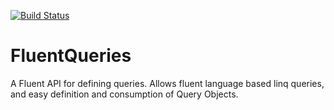 [![Build Status](https://ninthlight.visualstudio.com/FluentQueries/_apis/build/status/codepb.FluentQueries?branchName=master)](https://ninthlight.visualstudio.com/FluentQueries/_build/latest?definitionId=9&branchName=master)
# FluentQueries
A Fluent API for defining queries. Allows fluent language based linq queries, and easy definition and consumption of Query Objects.
